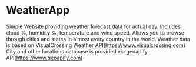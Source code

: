 # WeatherApp
Simple Website providing weather forecast data for actual day.
Includes cloud %, humidity %, temperature and wind speed. Allows you to browse through cities and states in almost every country in the world. 
Weather data is based on VisualCrossing Weather API(https://www.visualcrossing.com)
City and other locations database is provided via geoapify API(https://www.geoapify.com)
